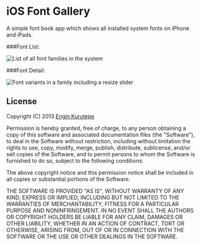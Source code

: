 iOS Font Gallery
================

A simple font book app which shows all installed system fonts on iPhone and iPads.

###Font List:

![List of all font families in the system](https://dl.dropboxusercontent.com/u/361895/font-list.png "List of all font families in the system")

###Font Detail:

![Font variants in a family including a resize slider](https://dl.dropboxusercontent.com/u/361895/font-details.png "Font variants in a family including a resize slider")


License
-

Copyright (C) 2013 [Engin Kurutepe](https://twitter.com/ekurutepe)

Permission is hereby granted, free of charge, to any person obtaining a copy of this software and associated documentation files (the "Software"), to deal in the Software without restriction, including without limitation the rights to use, copy, modify, merge, publish, distribute, sublicense, and/or sell copies of the Software, and to permit persons to whom the Software is furnished to do so, subject to the following conditions:

The above copyright notice and this permission notice shall be included in all copies or substantial portions of the Software.

THE SOFTWARE IS PROVIDED "AS IS", WITHOUT WARRANTY OF ANY KIND, EXPRESS OR IMPLIED, INCLUDING BUT NOT LIMITED TO THE WARRANTIES OF MERCHANTABILITY, FITNESS FOR A PARTICULAR PURPOSE AND NONINFRINGEMENT. IN NO EVENT SHALL THE AUTHORS OR COPYRIGHT HOLDERS BE LIABLE FOR ANY CLAIM, DAMAGES OR OTHER LIABILITY, WHETHER IN AN ACTION OF CONTRACT, TORT OR OTHERWISE, ARISING FROM, OUT OF OR IN CONNECTION WITH THE SOFTWARE OR THE USE OR OTHER DEALINGS IN THE SOFTWARE.
